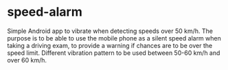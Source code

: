 # speed-alarm
Simple Android app to vibrate when detecting speeds over 50 km/h. The purpose is to be able to use the mobile phone as a silent speed alarm when taking a driving exam, to provide a warning if chances are to be over the speed limit. Different vibration pattern to be used between 50-60 km/h and over 60 km/h.